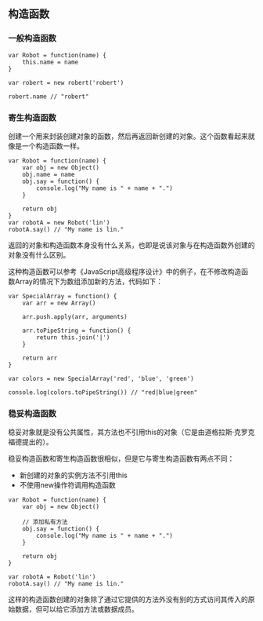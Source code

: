 ## 构造函数

### 一般构造函数

```
var Robot = function(name) {
	this.name = name
} 

var robert = new robert('robert')

robert.name // "robert"
```

### 寄生构造函数

创建一个用来封装创建对象的函数，然后再返回新创建的对象。这个函数看起来就像是一个构造函数一样。

```
var Robot = function(name) {
	var obj = new Object()
	obj.name = name
	obj.say = function() {
		console.log("My name is " + name + ".")
	}

	return obj
}
var robotA = new Robot('lin')
robotA.say() // "My name is lin."
```

返回的对象和构造函数本身没有什么关系，也即是说该对象与在构造函数外创建的对象没有什么区别。

这种构造函数可以参考《JavaScript高级程序设计》中的例子，在不修改构造函数Array的情况下为数组添加新的方法，代码如下：

```
var SpecialArray = function() {
	var arr = new Array()

	arr.push.apply(arr, arguments)

	arr.toPipeString = function() {
		return this.join('|')
	}

	return arr
}

var colors = new SpecialArray('red', 'blue', 'green')

console.log(colors.toPipeString()) // "red|blue|green"
```


### 稳妥构造函数

稳妥对象就是没有公共属性，其方法也不引用this的对象（它是由道格拉斯·克罗克福德提出的）。

稳妥构造函数和寄生构造函数很相似，但是它与寄生构造函数有两点不同：

* 新创建的对象的实例方法不引用this
* 不使用new操作符调用构造函数

```
var Robot = function(name) {
	var obj = new Object()
	
	// 添加私有方法
	obj.say = function() {
		console.log("My name is " + name + ".")
	}

	return obj
}

var robotA = Robot('lin')
robotA.say() // "My name is lin."
```

这样的构造函数创建的对象除了通过它提供的方法外没有别的方式访问其传入的原始数据，但可以给它添加方法或数据成员。